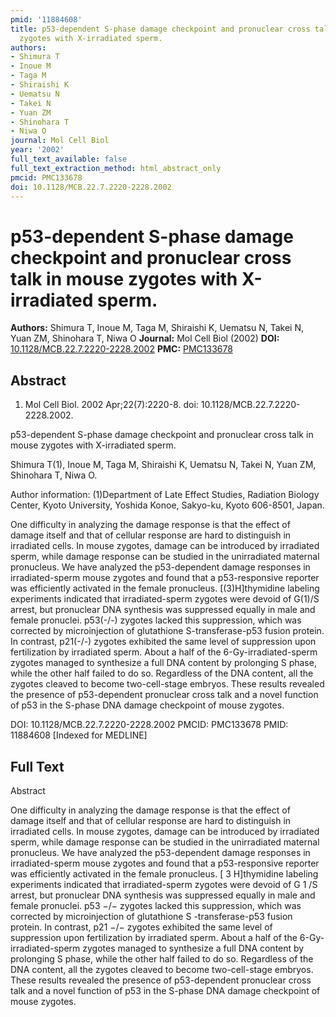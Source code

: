 ```yaml
---
pmid: '11884608'
title: p53-dependent S-phase damage checkpoint and pronuclear cross talk in mouse
  zygotes with X-irradiated sperm.
authors:
- Shimura T
- Inoue M
- Taga M
- Shiraishi K
- Uematsu N
- Takei N
- Yuan ZM
- Shinohara T
- Niwa O
journal: Mol Cell Biol
year: '2002'
full_text_available: false
full_text_extraction_method: html_abstract_only
pmcid: PMC133678
doi: 10.1128/MCB.22.7.2220-2228.2002
---
```


# p53-dependent S-phase damage checkpoint and pronuclear cross talk in mouse zygotes with X-irradiated sperm.
**Authors:** Shimura T, Inoue M, Taga M, Shiraishi K, Uematsu N, Takei N, Yuan ZM, Shinohara T, Niwa O
**Journal:** Mol Cell Biol (2002)
**DOI:** [10.1128/MCB.22.7.2220-2228.2002](https://doi.org/10.1128/MCB.22.7.2220-2228.2002)
**PMC:** [PMC133678](https://www.ncbi.nlm.nih.gov/pmc/articles/PMC133678/)

## Abstract

1. Mol Cell Biol. 2002 Apr;22(7):2220-8. doi: 10.1128/MCB.22.7.2220-2228.2002.

p53-dependent S-phase damage checkpoint and pronuclear cross talk in mouse 
zygotes with X-irradiated sperm.

Shimura T(1), Inoue M, Taga M, Shiraishi K, Uematsu N, Takei N, Yuan ZM, 
Shinohara T, Niwa O.

Author information:
(1)Department of Late Effect Studies, Radiation Biology Center, Kyoto 
University, Yoshida Konoe, Sakyo-ku, Kyoto 606-8501, Japan.

One difficulty in analyzing the damage response is that the effect of damage 
itself and that of cellular response are hard to distinguish in irradiated 
cells. In mouse zygotes, damage can be introduced by irradiated sperm, while 
damage response can be studied in the unirradiated maternal pronucleus. We have 
analyzed the p53-dependent damage responses in irradiated-sperm mouse zygotes 
and found that a p53-responsive reporter was efficiently activated in the female 
pronucleus. [(3)H]thymidine labeling experiments indicated that irradiated-sperm 
zygotes were devoid of G(1)/S arrest, but pronuclear DNA synthesis was 
suppressed equally in male and female pronuclei. p53(-/-) zygotes lacked this 
suppression, which was corrected by microinjection of glutathione 
S-transferase-p53 fusion protein. In contrast, p21(-/-) zygotes exhibited the 
same level of suppression upon fertilization by irradiated sperm. About a half 
of the 6-Gy-irradiated-sperm zygotes managed to synthesize a full DNA content by 
prolonging S phase, while the other half failed to do so. Regardless of the DNA 
content, all the zygotes cleaved to become two-cell-stage embryos. These results 
revealed the presence of p53-dependent pronuclear cross talk and a novel 
function of p53 in the S-phase DNA damage checkpoint of mouse zygotes.

DOI: 10.1128/MCB.22.7.2220-2228.2002
PMCID: PMC133678
PMID: 11884608 [Indexed for MEDLINE]

## Full Text

Abstract

One difficulty in analyzing the damage response is that the effect of damage itself and that of cellular response are hard to distinguish in irradiated cells. In mouse zygotes, damage can be introduced by irradiated sperm, while damage response can be studied in the unirradiated maternal pronucleus. We have analyzed the p53-dependent damage responses in irradiated-sperm mouse zygotes and found that a p53-responsive reporter was efficiently activated in the female pronucleus. [ 3 H]thymidine labeling experiments indicated that irradiated-sperm zygotes were devoid of G 1 /S arrest, but pronuclear DNA synthesis was suppressed equally in male and female pronuclei. p53 −/− zygotes lacked this suppression, which was corrected by microinjection of glutathione S -transferase-p53 fusion protein. In contrast, p21 −/− zygotes exhibited the same level of suppression upon fertilization by irradiated sperm. About a half of the 6-Gy-irradiated-sperm zygotes managed to synthesize a full DNA content by prolonging S phase, while the other half failed to do so. Regardless of the DNA content, all the zygotes cleaved to become two-cell-stage embryos. These results revealed the presence of p53-dependent pronuclear cross talk and a novel function of p53 in the S-phase DNA damage checkpoint of mouse zygotes.

